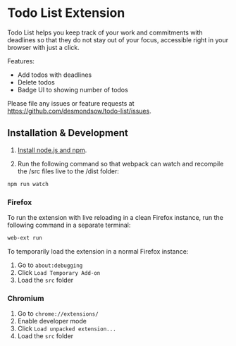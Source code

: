 # Todo List Extension

Todo List helps you keep track of your work and commitments with deadlines so that they do not stay out of your focus, accessible right in your browser with just a click.

Features:

- Add todos with deadlines
- Delete todos
- Badge UI to showing number of todos 

Please file any issues or feature requests at https://github.com/desmondsow/todo-list/issues.

## Installation & Development
1. [Install node.js and npm](https://docs.npmjs.com/downloading-and-installing-node-js-and-npm).

2. Run the following command so that webpack can watch and recompile the /src files live to the /dist folder:

```sh
npm run watch
```

### Firefox

To run the extension with live reloading in a clean Firefox instance, run the following command in a separate terminal:

```sh
web-ext run
```

To temporarily load the extension in a normal Firefox instance:

1. Go to `about:debugging`
2. Click `Load Temporary Add-on`
3. Load the `src` folder

### Chromium

1. Go to `chrome://extensions/`
2. Enable developer mode
3. Click `Load unpacked extension...`
4. Load the `src` folder
